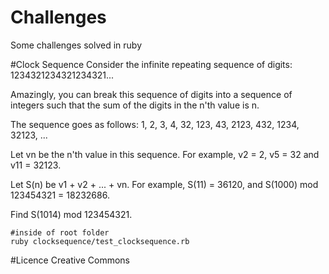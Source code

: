 # Challenges
Some challenges solved in ruby

#Clock Sequence
Consider the infinite repeating sequence of digits:
1234321234321234321...

Amazingly, you can break this sequence of digits into a sequence of integers such that the sum of the digits in the n'th value is n.

The sequence goes as follows:
1, 2, 3, 4, 32, 123, 43, 2123, 432, 1234, 32123, ...

Let vn be the n'th value in this sequence. For example, v2 = 2, v5 = 32 and v11 = 32123.

Let S(n) be v1 + v2 + ... + vn. For example, S(11) = 36120, and S(1000) mod 123454321 = 18232686.

Find S(1014) mod 123454321.

```
#inside of root folder
ruby clocksequence/test_clocksequence.rb
```

#Licence
Creative Commons
